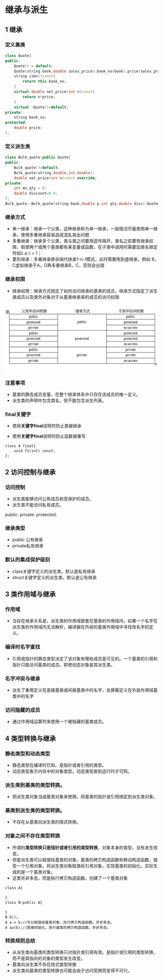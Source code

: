 # 继承与派生
## 1  继承

### 定义基类
```c++
class Quote{
public:
    Quote() = default;
    Quote(string book,double sales_price):book_no(book),price(sales_price){};
    string isbn()const{
        return this.book_no;
    }
    virtual double net_price(int n)const{
        return n*price;
    }
    virtual ~Quote()=default;
private:
    string book_no;
protected:
    double price;
};
```
### 定义派生类
```c++
class Bulk_quote:public Quote{
public:
    Bulk_quote()=default;
    Bulk_quote(string,double,int,double);
    double net_price(int n)const override;
private:
    int mn_qty = 0;
    double discount=0.0;
};
Bulk_quote::Bulk_quote(string book,double p,int qty,double disc):Quote(book,p),min_qty(qty),discount(disc){}//委托基类构造函数
```


### 继承方式

* 单一继承：继承一个父类，这种继承称为单一继承，一般情况尽量使用单一继承，使用多重继承容易造成混乱易出问题
* 多重继承：继承多个父类，类与类之间要用逗号隔开，类名之前要有继承权限，假使两个或两个基类都有某变量或函数，在子类中调用时需要加类名限定符如c.a::i = 1；
* 菱形继承：多重继承掺杂隔代继承1-n-1模式，此时需要用到虚继承，例如 B，C虚拟继承于A，D再多重继承B，C，否则会出错


### 继承权限
* 继承权限：继承方式规定了如何访问继承的基类的成员。继承方式指定了派生类成员以及类外对象对于从基类继承来的成员的访问权限

![](image/2021-03-07-14-26-29.png)

### 注意事项

* 基类的静态成员变量，在整个继承体系中只存在该成员的唯一定义。
* 派生类的声明中包含类名，但不能包含派生列表。

### final关键字

* 使用**关键字final**说明符防止类被继承


* 使用**关键字final**说明符防止函数被重写
```
class A final{
    void f1(int) const;
};
```


## 2 访问控制与继承

### 访问控制
* 派生类能够访问公有成员和受保护的成员。
* 派生类不能访问私有成员。

public:
private:
protected:

### 继承类型

* public 公有继承
* private私有继承

### 默认的集成保护级别

* class关键字定义的派生类，默认是私有继承
* struct关键字定义的派生类，默认是公有继承

## 3 类作用域与继承

### 作用域
* 当存在继承关系是，派生类的作用域嵌套在基类的作用域内。如果一个名字在派生类的作用域内无法解析，编译器在外层的基类作用域中寻找改名字的定义。


### 编译时名字查找

* 引用或指针的静态类型决定了该对象有哪些成员是可见的。一个基类的引用和指针只能访问基类的成员。即使动态对象是其派生类。

### 名字冲突与继承
* 派生了重用定义在直接基类或间接基类中的名字，会屏蔽定义在外层作用域基类中的名字

### 访问隐藏的成员

* 通过作用域运算符来使用一个被隐藏的基类成员。


## 4 类型转换与继承
### 静态类型和动态类型

* 静态类型在编译时已知。是指针或者引用的类型。
* 动态类型表示内存中的对象类型。动态类型直到运行时才可知。


### 派生类到基类的类型转换。

* 把派生类对象当成基类对象来使用。将基类的指针或引用绑定到派生类对象。

### 基类到派生类的类型转换。

* 不存在从基类向派生类的隐式转换。



### 对象之间不存在类型转换

* 所谓的**类型转换只是指针或者引用的类型转换**，对象本身的类型，没有发生改变。
* 但是派生类可以赋值给基类的对象。基类的拷贝构造函数和移动构造函数，接受一个引用对象。将派生类对象赋值给引用对象，实现基类的初始化。实际生成的是一个基类对象。
* 这里并非多态，而是执行拷贝构造函数。创建了一个基类对象

```
class A{

}
class B:public A{

}
B b();
A a = b;//可以赋值给基类对象。执行拷贝构造函数。并非多态。
A aa(b);//直接初始化，执行基类的拷贝构造函数。并非多态。
```

### 转换规则总结

* 从派生类向基类的类型转换只对指针或引用有效。是指针或引用的类型转换，而不是其指向的对象的类型发生改变。
* 基类向派生类不存在隐式类型转换
* 派生类向基类的类型转换也可能会由于访问受限而变得不可行。
